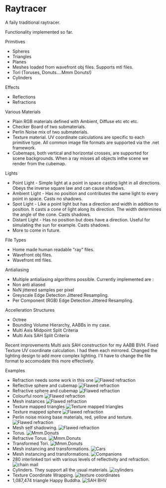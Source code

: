 # Raytracer

A faily traditional raytracer.

Functionality implemented so far.

Primitives
* Spheres
* Triangles
* Planes
* Meshes loaded from wavefront obj files. Supports mtl files.
* Tori (Toruses, Donuts....Mmm Donuts!)
* Cylinders

Effects
* Reflections
* Refractions

Various Materials
* Plain RGB materials defined with Ambient, Diffuse etc etc etc.
* Checker Board of two submaterials.
* Perlin Noise mix of two submaterials.
* Texture material. UV coordinate calculations are specific to each primitive type. All common image file formats are supported via the .net framework.
* Cubemaps, both vertical and horizontal crosses, are supported for scene backgrounds. When a ray misses all objects inthe scene we render from the cubemap.

Lights
* Point Light - Simple light at a point in space casting light in all directions. Obeys the inverse square law and can cause shadows.
* Ambient Light - Has no position and contributes the same light to every point in space. Casts no shadows.
* Spot Light - Like a point light but has a direction and width in addtion to position. It casts a cone of light along its direction. The width determines the angle of the cone. Casts shadows.
* Distant Light - Has no position but does have a direction. Useful for simulating the sun for example. Casts shadows.
* More to come in future.

File Types
* Home made human readable "ray" files.
* Wavefront obj files.
* Wavefront mtl files.

Antialiasing
* Multiple antialiasing algorithms possible. Currently implemented are :  
* Non anti aliased 
* NxN jittered samples per pixel 
* Greyscale Edge Detection Jittered Resampling.
* Per Component (RGB) Edge Detection Jittered Resampling.

Accelleration Structures
* Octree
* Bounding Volume Hierarchy, AABBs in my case.
* Multi Axis Midpoint Split Criteria 
* Multi Axis SAH Split Criteria

Recent improvements 
Multi axis SAH construction for my AABB BVH.
Fixed Texture UV coordinate calculation. I had them each mirrored.
Changed the lighting design to add more complex lighting. I'll have to change the file format to accomodate this more effectively.

Examples
* Refraction needs some work in this one
![Flawed refraction](/OutputImages/RefractiveSphere.jpg?raw=true)
* Reflective sphere and cubemap
![Flawed refraction](/OutputImages/ReflectiveCubemappedSphere.jpg?raw=true)
* Refractive sphere and cubemap
![Flawed refraction](/OutputImages/RefractiveCubemappedSphere.jpg?raw=true)
* Colourful room
![Flawed refraction](/OutputImages/Room.jpg?raw=true)
* Mesh instances
![Flawed refraction](/OutputImages/Lamps.jpg?raw=true)
* Texture mapped triangles
![Texture mapped triangles](/OutputImages/LegoCar.jpg?raw=true)
* Texture mapped sphere
![Flawed refraction](/OutputImages/Earth.jpg?raw=true)
* Perlin noise mixing base materials, red, yellow and texture.
![Flawed refraction](/OutputImages/BurningEarth.jpg?raw=true)
* Mesh self shadowing.
![Flawed refraction](/OutputImages/LegoCarSelfShadowed.jpg?raw=true)
* Torus.
![Mmm.Donuts](/OutputImages/Torus.jpg?raw=true)
* Refractive Torus.
![Mmm.Donuts](/OutputImages/RefractiveTorus.jpg?raw=true)
* Transformed Tori.
![Mmm.Donuts](/OutputImages/TransformedTorusChain.jpg?raw=true)
* Mesh instancing and transformations.
![Cars](/OutputImages/LegoCars.jpg?raw=true)
* Mesh instancing and transformations.
![Companions](/OutputImages/Cubes.jpg?raw=true)
* 280 interlinked tori with various levels of reflectivity and refraction.
![chain mail](/OutputImages/ToriGrid.jpg?raw=true)
* Cylinders. They support all the usual materials.
![cylinders](/OutputImages/Cylinders.jpg?raw=true)
* Texture Coordinate Wrapping.
![texture coordinates](/OutputImages/Sponza.jpeg?raw=true)
* 1,087,474 triangle Happy Buddha.
![SAH BHV](/OutputImages/Buddha.jpeg?raw=true)
